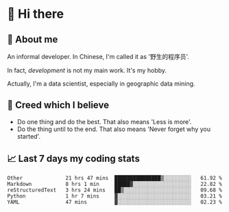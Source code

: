 # 👋 Hi there

## :speech_balloon: About me

An informal developer. In Chinese, I'm called it as '野生的程序员'.

In fact, _development_ is not my main work. It's my hobby.

Actually, I'm a data scientist, especially in geographic data mining.

## :see_no_evil: Creed which I believe

- Do one thing and do the best. That also means 'Less is more'.
- Do the thing until to the end. That also means 'Never forget why you started'.

## :chart_with_upwards_trend: Last 7 days my coding stats

<!--START_SECTION:waka-->
```text
Other              21 hrs 47 mins  ███████████████▒░░░░░░░░░   61.92 % 
Markdown           8 hrs 1 min     █████▓░░░░░░░░░░░░░░░░░░░   22.82 % 
reStructuredText   3 hrs 24 mins   ██▒░░░░░░░░░░░░░░░░░░░░░░   09.68 % 
Python             1 hr 7 mins     ▓░░░░░░░░░░░░░░░░░░░░░░░░   03.21 % 
YAML               47 mins         ▓░░░░░░░░░░░░░░░░░░░░░░░░   02.23 % 
```
<!--END_SECTION:waka-->
